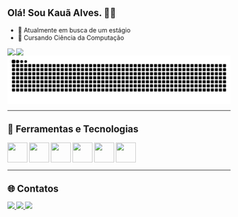 ## Olá! Sou Kauã Alves. 👨‍💻

- 🔭 Atualmente em busca de um estágio  
- 🌱 Cursando Ciência da Computação  

<a href="https://github.com/anuraghazra/github-readme-stats">
  <img height=200 align="center" src="https://github-readme-stats.vercel.app/api?username=AlvesDev06&show_icons=true&theme=tokyonight&title_color=00ffcc&icon_color=00e6e6&text_color=c9d1d9&bg_color=0d1117"/>
</a>
<a href="https://github.com/anuraghazra/convoychat">
  <img height=200 align="center" src="https://github-readme-stats.vercel.app/api/top-langs?username=AlvesDev06&layout=compact&langs_count=8&card_width=320&theme=tokyonight&title_color=00ffcc&text_color=c9d1d9&bg_color=0d1117" />
</a>

<picture align="center">
  <source media="(prefers-color-scheme: dark)" srcset="https://raw.githubusercontent.com/AlvesDev06/AlvesDev06/output/github-contribution-grid-snake-dark.svg">
  <source media="(prefers-color-scheme: light)" srcset="https://raw.githubusercontent.com/AlvesDev06/AlvesDev06/output/github-contribution-grid-snake.svg">
  <img align="center" alt="github contribution grid snake animation" src="https://raw.githubusercontent.com/AlvesDev06/AlvesDev06/output/github-contribution-grid-snake.svg">
</picture>

---

## 🚀 Ferramentas e Tecnologias  

<p>
  <img src="https://cdn.jsdelivr.net/gh/devicons/devicon/icons/git/git-original.svg" width="45" height="45"/>
  <img src="https://cdn.jsdelivr.net/gh/devicons/devicon/icons/html5/html5-plain-wordmark.svg" width="45" height="45"/>
  <img src="https://cdn.jsdelivr.net/gh/devicons/devicon/icons/css3/css3-plain-wordmark.svg" width="45" height="45"/>
  <img src="https://cdn.jsdelivr.net/gh/devicons/devicon/icons/python/python-original-wordmark.svg" width="45" height="45"/>
  <img src="https://cdn.jsdelivr.net/gh/devicons/devicon/icons/vscode/vscode-original-wordmark.svg" width="45" height="45"/>
  <img src="https://cdn.jsdelivr.net/gh/devicons/devicon/icons/php/php-original.svg" width="45" height="45"/>
</p>

---

## 🌐 Contatos  

<div>
<a href="https://www.instagram.com/kaua.alves_13/" target="_blank">
  <img loading="lazy" src="https://img.shields.io/badge/Instagram-00e6e6?style=for-the-badge&logo=instagram&logoColor=white"/>
</a>
<a href="mailto:kauaalvesdf206@gmail.com" target="_blank">
  <img loading="lazy" src="https://img.shields.io/badge/Gmail-00cc99?style=for-the-badge&logo=gmail&logoColor=white"/>
</a>
<a href="https://www.linkedin.com/in/kau%C3%A3alvesdev/" target="_blank">
  <img loading="lazy" src="https://img.shields.io/badge/LinkedIn-0099ff?style=for-the-badge&logo=linkedin&logoColor=white"/>
</a>   
</div>

